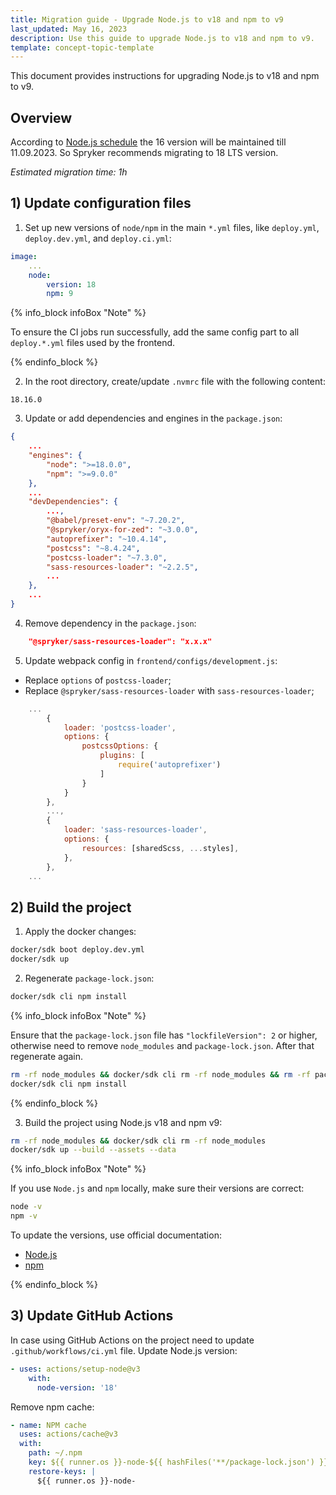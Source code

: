 ```yaml
---
title: Migration guide - Upgrade Node.js to v18 and npm to v9
last_updated: May 16, 2023
description: Use this guide to upgrade Node.js to v18 and npm to v9.
template: concept-topic-template
---
```


This document provides instructions for upgrading Node.js to v18 and npm to v9.

## Overview

According to [Node.js schedule](https://github.com/nodejs/release#release-schedule) the 16 version will be maintained till 11.09.2023. So Spryker recommends migrating to 18 LTS version.

*Estimated migration time: 1h*

## 1) Update configuration files

1. Set up new versions of `node/npm` in the main `*.yml` files, like `deploy.yml`, `deploy.dev.yml`, and `deploy.ci.yml`:

```yaml
image:
    ...
    node:
        version: 18
        npm: 9
```

{% info_block infoBox "Note" %}

To ensure the CI jobs run successfully, add the same config part to all `deploy.*.yml` files used by the frontend.

{% endinfo_block %}

2. In the root directory, create/update `.nvmrc` file with the following content:

```text
18.16.0
```

3. Update or add dependencies and engines in the `package.json`:

```json
{
    ...
    "engines": {
        "node": ">=18.0.0",
        "npm": ">=9.0.0"
    },
    ...
    "devDependencies": {
        ...,
        "@babel/preset-env": "~7.20.2",
        "@spryker/oryx-for-zed": "~3.0.0",
        "autoprefixer": "~10.4.14",
        "postcss": "~8.4.24",
        "postcss-loader": "~7.3.0",
        "sass-resources-loader": "~2.2.5",
        ...
    },
    ...
}
```

4. Remove dependency in the `package.json`:

```json
    "@spryker/sass-resources-loader": "x.x.x"
```

5. Update webpack config in `frontend/configs/development.js`:
  - Replace `options` of `postcss-loader`;
  - Replace `@spryker/sass-resources-loader` with `sass-resources-loader`;

```js
    ...
        {
            loader: 'postcss-loader',
            options: {
                postcssOptions: {
                    plugins: [
                        require('autoprefixer')
                    ]
                }
            }
        },
        ...,
        {
            loader: 'sass-resources-loader',
            options: {
                resources: [sharedScss, ...styles],
            },
        },
    ...
```

## 2) Build the project

1. Apply the docker changes:

```bash
docker/sdk boot deploy.dev.yml
docker/sdk up
```

2. Regenerate `package-lock.json`:

```bash
docker/sdk cli npm install
```

{% info_block infoBox "Note" %}

Ensure that the `package-lock.json` file has `"lockfileVersion": 2` or higher, otherwise need to remove `node_modules` and `package-lock.json`. After that regenerate again.

```bash
rm -rf node_modules && docker/sdk cli rm -rf node_modules && rm -rf package-lock.json
docker/sdk cli npm install
```

{% endinfo_block %}

3. Build the project using Node.js v18 and npm v9:

```bash
rm -rf node_modules && docker/sdk cli rm -rf node_modules
docker/sdk up --build --assets --data
```

{% info_block infoBox "Note" %}

If you use `Node.js` and `npm` locally, make sure their versions are correct:

```bash
node -v
npm -v
```

To update the versions, use official documentation:

- [Node.js](https://nodejs.org/en/download/package-manager)
- [npm](https://docs.npmjs.com/try-the-latest-stable-version-of-npm)

{% endinfo_block %}

## 3) Update GitHub Actions
In case using GitHub Actions on the project need to update `.github/workflows/ci.yml` file.
Update Node.js version:

```yaml
- uses: actions/setup-node@v3
    with:
      node-version: '18'
```

Remove npm cache:

```yaml
- name: NPM cache
  uses: actions/cache@v3
  with:
    path: ~/.npm
    key: ${{ runner.os }}-node-${{ hashFiles('**/package-lock.json') }}
    restore-keys: |
      ${{ runner.os }}-node-
```
